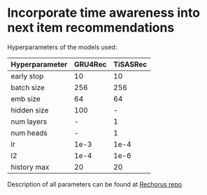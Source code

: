 # Incorporate time awareness into next item recommendations

Hyperparameters of the models used:


| Hyperparameter | GRU4Rec | TiSASRec |
| ------------- | ------------- | ------------- |
| early stop | 10 | 10 |
| batch size | 256 | 256 |
| emb size | 64 | 64 |
| hidden size | 100 | - |
| num layers | - | 1 |
| num heads | - | 1 |
| lr | 1e-3 | 1e-4 |
| l2 | 1e-4 | 1e-6 |
| history max | 20 | 20 |

Description of all parameters can be found at [Rechorus repo](https://github.com/THUwangcy/ReChorus)
